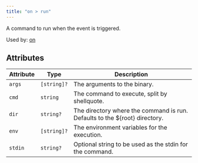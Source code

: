 ```yaml
---
title: "on > run"
---
```


A command to run when the event is triggered.

Used by: [on](../on#blocks)


## Attributes

| Attribute | Type | Description |
|-----------|------|-------------|
| `args` | `[string]?` | The arguments to the binary. |
| `cmd` | `string` | The command to execute, split by shellquote. |
| `dir` | `string?` | The directory where the command is run. Defaults to the ${root} directory. |
| `env` | `[string]?` | The environment variables for the execution. |
| `stdin` | `string?` | Optional string to be used as the stdin for the command. |
